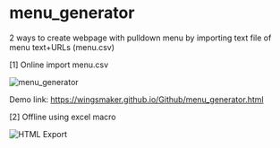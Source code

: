 # menu_generator
2 ways to create webpage with pulldown menu by importing text file of menu text+URLs (menu.csv)

[1] Online import menu.csv

![menu_generator](https://user-images.githubusercontent.com/32192638/162555433-50355b19-1b8f-47d6-b796-6fbeaad514ce.jpg)


Demo link:
https://wingsmaker.github.io/Github/menu_generator.html



[2] Offline using excel macro

![HTML Export](https://user-images.githubusercontent.com/32192638/162555527-1193e77e-eaa8-422c-add3-9453e1c182e1.png)


